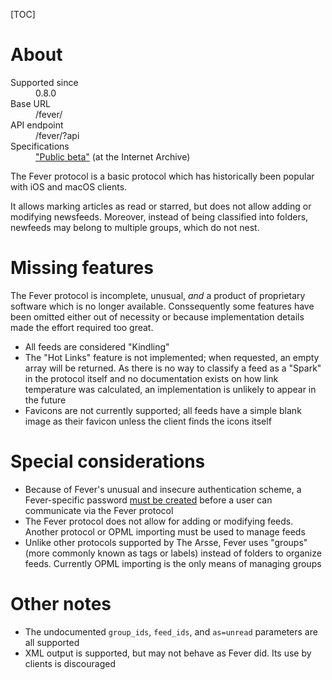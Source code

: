 [TOC]

# About

<dl>
    <dt>Supported since</dt>
        <dd>0.8.0</dd>
    <dt>Base URL</dt>
        <dd>/fever/</dd>
    <dt>API endpoint</dt>
        <dd>/fever/?api</dd>
    <dt>Specifications</dt>
        <dd><a href="https://web.archive.org/web/20161217042229/https://feedafever.com/api">"Public beta"</a> (at the Internet Archive)</dd>
</dl>

The Fever protocol is a basic protocol which has historically been popular with iOS and macOS clients.

It allows marking articles as read or starred, but does not allow adding or modifying newsfeeds. Moreover, instead of being classified into folders, newfeeds may belong to multiple groups, which do not nest.

# Missing features

The Fever protocol is incomplete, unusual, _and_ a product of proprietary software which is no longer available. Conssequently some features have been omitted either out of necessity or because implementation details made the effort required too great.

- All feeds are considered "Kindling"
- The "Hot Links" feature is not implemented; when requested, an empty array will be returned. As there is no way to classify a feed as a "Spark" in the protocol itself and no documentation exists on how link temperature was calculated, an implementation is unlikely to appear in the future
- Favicons are not currently supported; all feeds have a simple blank image as their favicon unless the client finds the icons itself

# Special considerations

- Because of Fever's unusual and insecure authentication scheme, a Fever-specific password [must be created](/en/Getting_Started/Managing_Users) before a user can communicate via the Fever protocol
- The Fever protocol does not allow for adding or modifying feeds. Another protocol or OPML importing must be used to manage feeds
- Unlike other protocols supported by The Arsse, Fever uses "groups" (more commonly known as tags or labels) instead of folders to organize feeds. Currently OPML importing is the only means of managing groups

# Other notes

- The undocumented `group_ids`, `feed_ids`, and `as=unread` parameters are all supported
- XML output is supported, but may not behave as Fever did. Its use by clients is discouraged
